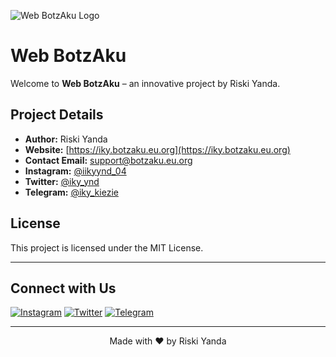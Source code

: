 ![Web BotzAku Logo](https://telegra.ph/file/907ac6bd9f5ac38859602.jpg)

# Web BotzAku

Welcome to **Web BotzAku** – an innovative project by Riski Yanda.

## Project Details

- **Author:** Riski Yanda
- **Website:** [https://iky.botzaku.eu.org](https://iky.botzaku.eu.org)
- **Contact Email:** [support@botzaku.eu.org](mailto:support@botzaku.eu.org)
- **Instagram:** [@iikyynd_04](https://instagram.com/iikyynd_04)
- **Twitter:** [@iky_ynd](https://x.com/iky_ynd)
- **Telegram:** [@iky_kiezie](https://t.me/iky_kiezie)

## License

This project is licensed under the MIT License.

---

## Connect with Us

[![Instagram](https://img.shields.io/badge/Instagram-Follow-blue)](https://instagram.com/iikyynd_04)
[![Twitter](https://img.shields.io/badge/Twitter-Follow-blue)](https://x.com/iky_ynd)
[![Telegram](https://img.shields.io/badge/Telegram-Contact-blue)](https://t.me/iky_kiezie)

---

<p align="center">Made with ❤️ by Riski Yanda</p>

